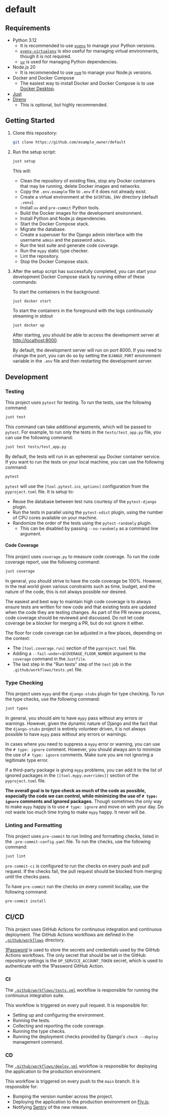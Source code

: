 # default

## Requirements

- Python 3.12
    - It is recommended to use [`pyenv`](https://github.com/pyenv/pyenv) to manage your Python versions.
    - [`pyenv-virtualenv`](https://github.com/pyenv/pyenv-virtualenv) is also useful for managing virtual environments, though it is not required.
    - [`uv`](https://github.com/astral-sh/uv) is used for managing Python dependencies.
- Node.js 20
    - It is recommended to use [`nvm`](https://github.com/nvm-sh/nvm) to manage your Node.js versions.
- Docker and Docker Compose
    - The easiest way to install Docker and Docker Compose is to use [Docker Desktop](https://www.docker.com/products/docker-desktop).
- [Just](https://github.com/casey/just)
- [Direnv](https://direnv.net/)
    - This is optional, but highly recommended.

## Getting Started

1. Clone this repository:

    ```sh
    git clone https://github.com/example_owner/default
    ```

2. Run the setup script:

    ```sh
    just setup
    ```

    This will:

    - Clean the repository of existing files, stop any Docker containers that may be running, delete Docker images and networks.
    - Copy the `.env.example` file to `.env` if it does not already exist.
    - Create a virtual environment at the `$VIRTUAL_ENV` directory (default `.venv`).
    - Install `uv` and `pre-commit` Python tools.
    - Build the Docker images for the development environment.
    - Install Python and Node.js dependencies.
    - Start the Docker Compose stack.
    - Migrate the database.
    - Create a superuser for the Django admin interface with the username `admin` and the password `admin`.
    - Run the test suite and generate code coverage.
    - Run the `mypy` static type checker.
    - Lint the repository.
    - Stop the Docker Compose stack.

3. After the setup script has successfully completed, you can start your development Docker Compose stack by running either of these commands:

    To start the containers in the background:

    ```sh
    just docker start
    ```

    To start the containers in the foreground with the logs continuously streaming in stdout

    ```sh
    just docker up
    ```

    After starting, you should be able to access the development server at [http://localhost:8000](http://localhost:8000).

    By default, the development server will run on port 8000. If you need to change the port, you can do so by setting the `DJANGO_PORT` environment variable in the `.env` file and then restarting the development server.

## Development

### Testing

This project uses `pytest` for testing. To run the tests, use the following command:

```sh
just test
```

This command can take additional arguments, which will be passed to `pytest`. For example, to run only the tests in the `tests/test_app.py` file, you can use the following command:

```sh
just test tests/test_app.py
```

By default, the tests will run in an ephemeral `app` Docker container service. If you want to run the tests on your local machine, you can use the following command:

```sh
pytest
```

`pytest` will use the `[tool.pytest.ini_options]` configuration from the `pyproject.toml` file. It is setup to:

- Reuse the database between test runs courtesy of the `pytest-django` plugin.
- Run the tests in parallel using the `pytest-xdist` plugin, using the number of CPU cores available on your machine.
- Randomize the order of the tests using the `pytest-randomly` plugin.
    - This can be disabled by passing `--no-randomly` as a command line argument.

#### Code Coverage

This project uses `coverage.py` to measure code coverage. To run the code coverage report, use the following command:

```sh
just coverage
```

In general, you should strive to have the code coverage be 100%. However, in the real world given various constraints such as time, budget, and the nature of the code, this is not always possible nor desired.

The easiest and best way to maintain high code coverage is to always ensure tests are written for new code and that existing tests are updated when the code they are testing changes. As part of the PR review process, code coverage should be reviewed and discussed. Do not let code coverage be a blocker for merging a PR, but do not ignore it either.

The floor for code coverage can be adjusted in a few places, depending on the context:

- The `[tool.coverage.run]` section of the `pyproject.toml` file.
- Adding a `--fail-under=$COVERAGE_FLOOR_NUMBER` argument to the `coverage` command in the `Justfile`.
- The last step in the "Run tests" step of the `test` job in the `.github/workflows/tests.yml` file.

### Type Checking

This project uses `mypy` and the `django-stubs` plugin for type checking. To run the type checks, use the following command:

```sh
just types
```

In general, you should aim to have `mypy` pass without any errors or warnings. However, given the dynamic nature of Django and the fact that the `django-stubs` project is entirely volunteer driven, it is not always possible to have `mypy` pass without any errors or warnings.

In cases where you need to suppress a `mypy` error or warning, you can use the `# type: ignore` comment. However, you should always aim to minimize the use of `# type: ignore` comments. Make sure you are not ignoring a legitimate type error.

If a third-party package is giving `mypy` problems, you can add it to the list of ignored packages in the `[[tool.mypy.overrides]]` section of the `pyproject.toml` file.

**The overall goal is to type check as much of the code as possible, especially the code we can control, while minimizing the use of `# type: ignore` comments and ignored packages.** Though sometimes the only way to make `mypy` happy is to use `# type: ignore` and move on with your day. Do not waste too much time trying to make `mypy` happy. It never will be.

### Linting and Formatting

This project uses `pre-commit` to run linting and formatting checks, listed in the `.pre-commit-config.yaml` file. To run the checks, use the following command:

```sh
just lint
```

`pre-commit-ci` is configured to run the checks on every push and pull request. If the checks fail, the pull request should be blocked from merging until the checks pass.

To have `pre-commit` run the checks on every commit locallay, use the following command:

```sh
pre-commit install
```

## CI/CD

This project uses GitHub Actions for continuous integration and continuous deployment. The GitHub Actions workflows are defined in the [`.github/workflows`](.github/workflows) directory.

[1Password](https://1password.com/) is used to store the secrets and credentials used by the GitHub Actions workflows. The only secret that should be set in the GitHub repository settings is the `OP_SERVICE_ACCOUNT_TOKEN` secret, which is used to authenticate with the 1Password GitHub Action.

### CI

The [`.github/workflows/tests.yml`](.github/workflows/tests.yml) workflow is responsible for running the continuous integration suite.

This workflow is triggered on every pull request. It is responsible for:

- Setting up and configuring the environment.
- Running the tests.
- Collecting and reporting the code coverage.
- Running the type checks.
- Running the deployment checks provided by Django's `check --deploy` management command.

### CD

The [`.github/workflows/deploy.yml`](.github/workflows/deploy.yml) workflow is responsible for deploying the application to the production environment.

This workflow is triggered on every push to the `main` branch. It is responsible for:

- Bumping the version number across the project.
- Deploying the application to the production environment on [Fly.io](https://fly.io/).
- Notifying [Sentry](https://sentry.io/) of the new release.
